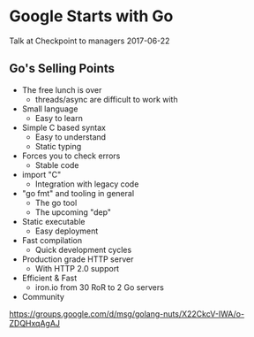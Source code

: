 # Google Starts with Go

Talk at Checkpoint to managers 2017-06-22


## Go's Selling Points
* The free lunch is over
    - threads/async are difficult to work with
* Small language
    - Easy to learn
* Simple C based syntax
    - Easy to understand
    - Static typing
* Forces you to check errors
    - Stable code
* import "C"
    - Integration with legacy code
* "go fmt" and tooling in general
    - The go tool
    - The upcoming "dep"
* Static executable
    - Easy deployment
* Fast compilation
    - Quick development cycles
* Production grade HTTP server
    - With HTTP 2.0 support
* Efficient & Fast
    - iron.io from 30 RoR to 2 Go servers
* Community

https://groups.google.com/d/msg/golang-nuts/X22CkcV-IWA/o-ZDQHxqAgAJ

